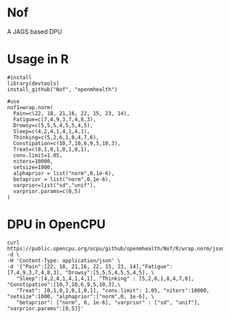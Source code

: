Nof
===

A JAGS based DPU

# Usage in R

    #install
    library(devtools)
    install_github("Nof", "openmhealth")

    #use
    nof1=wrap.norm(
      Pain=c(22, 18, 21,16, 22, 15, 23, 14), 
      Fatigue=c(7,4,9,3,7,4,8,3), 
      Drowsy=c(5,5,5,4,5,5,4,5), 
      Sleep=c(4,2,4,1,4,1,4,1), 
      Thinking=c(5,2,6,1,8,4,7,6), 
      Constipation=c(10,7,10,6,9,5,10,3),
      Treat=c(0,1,0,1,0,1,0,1), 
      conv.limit=1.05, 
      niters=10000, 
      setsize=1000, 
      alphaprior = list("norm",0,1e-6),
      betaprior = list("norm",0,1e-6),
      varprior=list("sd","unif"),
      varprior.params=c(0,5)
    )

# DPU in OpenCPU

    curl https://public.opencpu.org/ocpu/github/openmhealth/Nof/R/wrap.norm/json -d \
    -H 'Content-Type: application/json' \
    -d '{"Pain":[22, 18, 21,16, 22, 15, 23, 14],"Fatigue":[7,4,9,3,7,4,8,3], "Drowsy":[5,5,5,4,5,5,4,5], \
       "Sleep":[4,2,4,1,4,1,4,1], "Thinking" : [5,2,6,1,8,4,7,6], "Constipation":[10,7,10,6,9,5,10,3],\
       "Treat": [0,1,0,1,0,1,0,1], "conv.limit": 1.05, "niters":10000, "setsize":1000, "alphaprior":["norm",0, 1e-6], \
       "betaprior": ["norm", 0, 1e-6], "varprior" : ["sd", "unif"], "varprior.params":[0,5]}'
       
